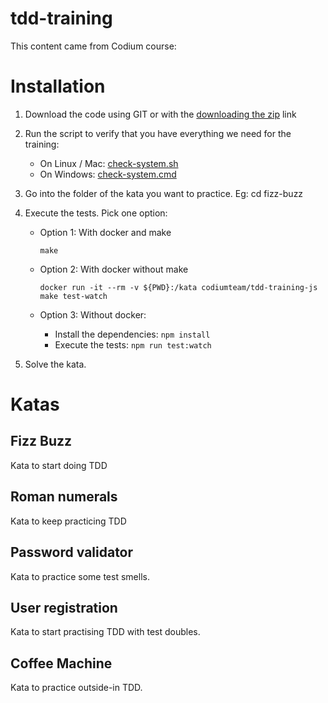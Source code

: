 # tdd-training

This content came from Codium course:

# Installation

1. Download the code using GIT or with the [downloading the zip](https://github.com/CodiumTeam/tdd-training-js/archive/master.zip) link
2. Run the script to verify that you have everything we need for the training:
   - On Linux / Mac: [check-system.sh](./check-system.sh)
   - On Windows: [check-system.cmd](./check-system.cmd)
3. Go into the folder of the kata you want to practice. Eg: cd fizz-buzz
4. Execute the tests. Pick one option:

   - Option 1: With docker and make

     `make`

   - Option 2: With docker without make

     `docker run -it --rm -v ${PWD}:/kata codiumteam/tdd-training-js make test-watch`

   - Option 3: Without docker:
     - Install the dependencies: `npm install`
     - Execute the tests: `npm run test:watch`

5. Solve the kata.

# Katas

## Fizz Buzz

Kata to start doing TDD

## Roman numerals

Kata to keep practicing TDD

## Password validator

Kata to practice some test smells.

## User registration

Kata to start practising TDD with test doubles.

## Coffee Machine

Kata to practice outside-in TDD.
